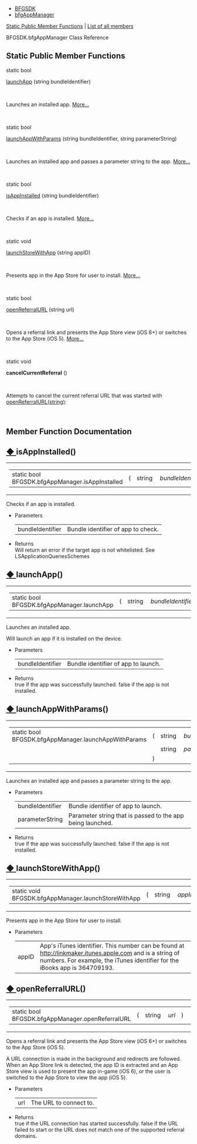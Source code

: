   - [BFGSDK](namespace_b_f_g_s_d_k.html)
  - [bfgAppManager](class_b_f_g_s_d_k_1_1bfg_app_manager.html)

[Static Public Member Functions](#pub-static-methods) | [List of all
members](class_b_f_g_s_d_k_1_1bfg_app_manager-members.html)

BFGSDK.bfgAppManager Class Reference

##  Static Public Member Functions

static bool 

[launchApp](class_b_f_g_s_d_k_1_1bfg_app_manager.html#aacb12f387fcd7a47eb165ac46be9dc2e)
(string bundleIdentifier)

 

Launches an installed app.
[More...](class_b_f_g_s_d_k_1_1bfg_app_manager.html#aacb12f387fcd7a47eb165ac46be9dc2e)  

 

static bool 

[launchAppWithParams](class_b_f_g_s_d_k_1_1bfg_app_manager.html#a288912a017d8a2c2677b8b8b9ba7a0b0)
(string bundleIdentifier, string parameterString)

 

Launches an installed app and passes a parameter string to the app.
[More...](class_b_f_g_s_d_k_1_1bfg_app_manager.html#a288912a017d8a2c2677b8b8b9ba7a0b0)  

 

static bool 

[isAppInstalled](class_b_f_g_s_d_k_1_1bfg_app_manager.html#a3da13117b8d17916fb25db7f16ca38a4)
(string bundleIdentifier)

 

Checks if an app is installed.
[More...](class_b_f_g_s_d_k_1_1bfg_app_manager.html#a3da13117b8d17916fb25db7f16ca38a4)  

 

static void 

[launchStoreWithApp](class_b_f_g_s_d_k_1_1bfg_app_manager.html#a09a07dddd06755acce09cc106285bbce)
(string appID)

 

Presents app in the App Store for user to install.
[More...](class_b_f_g_s_d_k_1_1bfg_app_manager.html#a09a07dddd06755acce09cc106285bbce)  

 

static bool 

[openReferralURL](class_b_f_g_s_d_k_1_1bfg_app_manager.html#a1b49fc91f41b8a9fef5e47887c4cd373)
(string url)

 

Opens a referral link and presents the App Store view (iOS 6+) or
switches to the App Store (iOS 5).
[More...](class_b_f_g_s_d_k_1_1bfg_app_manager.html#a1b49fc91f41b8a9fef5e47887c4cd373)  

 

static void 

**cancelCurrentReferral** ()

 

Attempts to cancel the current referral URL that was started with
[openReferralURL(string)](class_b_f_g_s_d_k_1_1bfg_app_manager.html#a1b49fc91f41b8a9fef5e47887c4cd373 "Opens a referral link and presents the App Store view (iOS 6+) or switches to the App Store (iOS 5)."):  

 

## Member Function Documentation

## [◆ ](#a3da13117b8d17916fb25db7f16ca38a4)isAppInstalled()

<table>
<colgroup>
<col style="width: 50%" />
<col style="width: 50%" />
</colgroup>
<tbody>
<tr class="odd">
<td><table>
<tbody>
<tr class="odd">
<td>static bool BFGSDK.bfgAppManager.isAppInstalled</td>
<td>(</td>
<td>string </td>
<td><em>bundleIdentifier</em></td>
<td>)</td>
<td></td>
</tr>
</tbody>
</table></td>
<td><span class="mlabels"><span class="mlabel">inline</span><span class="mlabel">static</span></span></td>
</tr>
</tbody>
</table>

Checks if an app is installed.

  - Parameters
    
    |                  |                                    |
    | ---------------- | ---------------------------------- |
    | bundleIdentifier | Bundle identifier of app to check. |
    

<!-- end list -->

  - Returns  
    Will return an error if the target app is not whitelisted. See
    LSApplicationQueriesSchemes

## [◆ ](#aacb12f387fcd7a47eb165ac46be9dc2e)launchApp()

<table>
<colgroup>
<col style="width: 50%" />
<col style="width: 50%" />
</colgroup>
<tbody>
<tr class="odd">
<td><table>
<tbody>
<tr class="odd">
<td>static bool BFGSDK.bfgAppManager.launchApp</td>
<td>(</td>
<td>string </td>
<td><em>bundleIdentifier</em></td>
<td>)</td>
<td></td>
</tr>
</tbody>
</table></td>
<td><span class="mlabels"><span class="mlabel">inline</span><span class="mlabel">static</span></span></td>
</tr>
</tbody>
</table>

Launches an installed app.

Will launch an app if it is installed on the device.

  - Parameters
    
    |                  |                                     |
    | ---------------- | ----------------------------------- |
    | bundleIdentifier | Bundle identifier of app to launch. |
    

<!-- end list -->

  - Returns  
    true if the app was successfully launched. false if the app is not
    installed.

## [◆ ](#a288912a017d8a2c2677b8b8b9ba7a0b0)launchAppWithParams()

<table>
<colgroup>
<col style="width: 50%" />
<col style="width: 50%" />
</colgroup>
<tbody>
<tr class="odd">
<td><table>
<tbody>
<tr class="odd">
<td>static bool BFGSDK.bfgAppManager.launchAppWithParams</td>
<td>(</td>
<td>string </td>
<td><em>bundleIdentifier</em>,</td>
</tr>
<tr class="even">
<td></td>
<td></td>
<td>string </td>
<td><em>parameterString</em> </td>
</tr>
<tr class="odd">
<td></td>
<td>)</td>
<td></td>
<td></td>
</tr>
</tbody>
</table></td>
<td><span class="mlabels"><span class="mlabel">inline</span><span class="mlabel">static</span></span></td>
</tr>
</tbody>
</table>

Launches an installed app and passes a parameter string to the app.

  - Parameters
    
    |                  |                                                            |
    | ---------------- | ---------------------------------------------------------- |
    | bundleIdentifier | Bundle identifier of app to launch.                        |
    | parameterString  | Parameter string that is passed to the app being launched. |
    

<!-- end list -->

  - Returns  
    true if the app was successfully launched. false if the app is not
    installed.

## [◆ ](#a09a07dddd06755acce09cc106285bbce)launchStoreWithApp()

<table>
<colgroup>
<col style="width: 50%" />
<col style="width: 50%" />
</colgroup>
<tbody>
<tr class="odd">
<td><table>
<tbody>
<tr class="odd">
<td>static void BFGSDK.bfgAppManager.launchStoreWithApp</td>
<td>(</td>
<td>string </td>
<td><em>appID</em></td>
<td>)</td>
<td></td>
</tr>
</tbody>
</table></td>
<td><span class="mlabels"><span class="mlabel">inline</span><span class="mlabel">static</span></span></td>
</tr>
</tbody>
</table>

Presents app in the App Store for user to install.

  - Parameters
    
    |       |                                                                                                                                                                                          |
    | ----- | ---------------------------------------------------------------------------------------------------------------------------------------------------------------------------------------- |
    | appID | App's iTunes identifier. This number can be found at <http://linkmaker.itunes.apple.com> and is a string of numbers. For example, the iTunes identifier for the iBooks app is 364709193. |
    

## [◆ ](#a1b49fc91f41b8a9fef5e47887c4cd373)openReferralURL()

<table>
<colgroup>
<col style="width: 50%" />
<col style="width: 50%" />
</colgroup>
<tbody>
<tr class="odd">
<td><table>
<tbody>
<tr class="odd">
<td>static bool BFGSDK.bfgAppManager.openReferralURL</td>
<td>(</td>
<td>string </td>
<td><em>url</em></td>
<td>)</td>
<td></td>
</tr>
</tbody>
</table></td>
<td><span class="mlabels"><span class="mlabel">inline</span><span class="mlabel">static</span></span></td>
</tr>
</tbody>
</table>

Opens a referral link and presents the App Store view (iOS 6+) or
switches to the App Store (iOS 5).

A URL connection is made in the background and redirects are followed.
When an App Store link is detected, the app ID is extracted and an App
Store view is used to present the app in-game (iOS 6), or the user is
switched to the App Store to view the app (iOS 5).

  - Parameters
    
    |     |                        |
    | --- | ---------------------- |
    | url | The URL to connect to. |
    

<!-- end list -->

  - Returns  
    true if the URL connection has started successfully. false if the
    URL failed to start or the URL does not match one of the supported
    referral domains.
